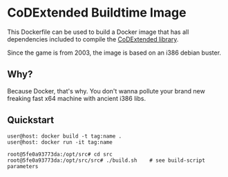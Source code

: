# CoDExtended Buildtime Image

This Dockerfile can be used to build a Docker image that has all dependencies 
included to compile the [CoDExtended library](https://github.com/riicchhaarrd/CoDExtended).

Since the game is from 2003, the image is based on an i386 debian buster.

## Why?
Because Docker, that's why. You don't wanna pollute your brand new freaking fast x64 machine with ancient i386 libs.

## Quickstart
```
user@host: docker build -t tag:name .
user@host: docker run -it tag:name

root@5fe0a93773da:/opt/src# cd src
root@5fe0a93773da:/opt/src/src# ./build.sh    # see build-script parameters
```